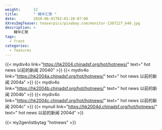 ```yaml
---
weight:      12
title:       " 精华汇聚 "
date:        2020-06-01T02:01:28-07:00
XXresImgTeaser: teaserpics/pixabay.com/monitor-1307227_640.jpg
description: >
    精华汇聚 
tags:
  - front
categories:
  - features
---
```


{{< mydiv4o link="https://hk2004.chinadsf.org/hot/hotnews/" text=" hot news 以前的新闻 20040" >}}
{{< mydiv4o link="https://hk2004a.chinadsf.org/hot/hotnews/" text=" hot news 以前的新闻 2004a" >}}
{{< mydiv4o link="https://hk2004b.chinadsf.org/hot/hotnews/" text=" hot news 以前的新闻 2004b" >}}
{{< mydiv4o link="https://hk2004c.chinadsf.org/hot/hotnews/" text=" hot news 以前的新闻 2004c" >}}
{{< mynull link="https://hk2004d.chinadsf.org/hot/hotnews/" text=" hot news 以前的新闻 2004d" >}}



{{< my2genlistbytag "hotnews" >}}
